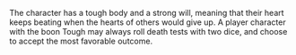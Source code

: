 The character has a tough body and a strong will, meaning that their heart keeps beating when the hearts of others would give up. A player character with the boon Tough may always roll death tests with two dice, and choose to accept the most favorable outcome.